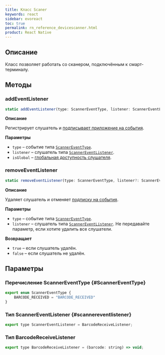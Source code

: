```yaml
---
title: Класс Scaner
keywords: react
sidebar: evoreact
toc: true
permalink: rn_reference_devicescanner.html
product: React Native
---
```


## Описание

Класс позволяет работать со сканером, подключённым к смарт-терминалу.

## Методы

### addEventListener

```js
static addEventListener(type: ScannerEventType, listener: ScannerEventListener, isGlobal: boolean = true): void
```

**Описание**

Регистрирует слушатель и [подписывает приложение на события](./rn_interactiontypes.html#eventsubscription).

**Параметры**

* `type` – событие типа  [`ScannerEventType`](./rn_reference_devicescanner.html#ScannerEventType).
* `listener` – слушатель типа  [`ScannerEventListener`](./rn_reference_devicescanner.html#scannereventlistener).
* `isGlobal` – [глобальная доступность слушателя](./rn_interactiontypes.html#eventsubscription).

### removeEventListener

```js
static removeEventListener(type: ScannerEventType, listener?: ScannerEventListener): boolean
```

**Описание**

Удаляет слушатель и отменяет [подписку на события](./rn_interactiontypes.html#eventsubscription).

**Параметры**

* `type` – событие типа [`ScannerEventType`](./rn_reference_devicescanner.html#ScannerEventType).
* `listener` – слушатель типа [`ScannerEventListener`](./rn_reference_devicescanner.html#scannereventlistener). Не передавайте параметр, если хотите удалить все слушатели.

**Возвращает**

* `true` – если слушатель удалён.
* `false` – если слушатель не удалён.

## Параметры

### Перечисление ScannerEventType {#ScannerEventType}

```js
export enum ScannerEventType {
    BARCODE_RECEIVED = "BARCODE_RECEIVED"
}
```

### Тип ScannerEventListener {#scannereventlistener}

```js
export type ScannerEventListener = BarcodeReceiveListener;
```

### Тип BarcodeReceiveListener

```js
export type BarcodeReceiveListener = (barcode: string) => void;
```
